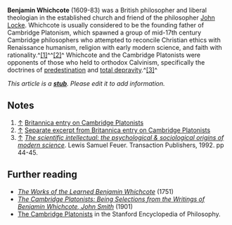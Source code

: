 **Benjamin Whichcote** (1609-83) was a British philosopher and
liberal theologian in the established church and friend of the
philosopher [John Locke](John_Locke "John Locke"). Whichcote is
usually considered to be the founding father of Cambridge
Platonism, which spawned a group of mid-17th century Cambridge
philosophers who attempted to reconcile Christian ethics with
Renaissance humanism, religion with early modern science, and faith
with rationality.^[[1]](#note-0)^^[[2]](#note-1)^ Whichcote and the
Cambridge Platonists were opponents of those who held to orthodox
Calvinism, specifically the doctrines of
[predestination](Predestination "Predestination") and
[total depravity](Total_depravity "Total depravity").^[[3]](#note-2)^

*This article is a **[stub](http://www.theopedia.com/Category:Theopedia_stubs "Category:Theopedia stubs")**. Please edit it to add information.*
## Notes

1.  [↑](#ref-0)
    [Britannica entry on Cambridge Platonists](http://www.britannica.com/EBchecked/topic/90687/Cambridge-Platonists)
2.  [↑](#ref-1)
    [Separate excerpt from Britannica entry on Cambridge Platonists](http://www.britannica.com/EBchecked/topic/641771/Benjamin-Whichcote)
3.  [↑](#ref-2)
    [*The scientific intellectual: the psychological & sociological origins of modern science*](http://books.google.com/books?id=6yYW2D5yenEC&printsec=frontcover&source=gbs_summary_r&cad=0#PPA45,M1).
    Lewis Samuel Feuer. Transaction Publishers, 1992. pp 44-45.

## Further reading

-   [*The Works of the Learned Benjamin Whichcote*](http://www.archive.org/details/workslearnedben00whicgoog)
    (1751)
-   [*The Cambridge Platonists: Being Selections from the Writings of Benjamin Whichcote, John Smith*](http://www.archive.org/details/cambridgeplaton00culvgoog)
    (1901)
-   [The Cambridge Platonists](http://plato.stanford.edu/entries/cambridge-platonists/)
    in the Stanford Encyclopedia of Philosophy.



